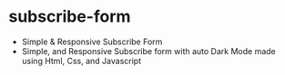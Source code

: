 # subscribe-form
- Simple & Responsive Subscribe Form
- Simple, and Responsive Subscribe form with auto Dark Mode made using Html, Css, and Javascript
